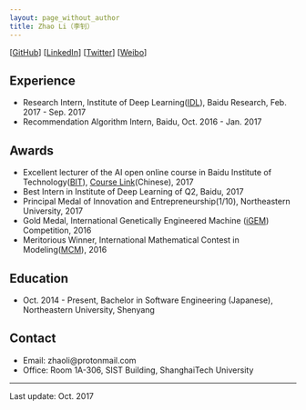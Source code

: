 ```yaml
---
layout: page_without_author
title: Zhao Li（李钊）
---
```


[[GitHub](https://github.com/livc)] [[LinkedIn](https://www.linkedin.com/in/zhao-li-655254106/)] [[Twitter](https://twitter.com/livc95)] [[Weibo](https://weibo.com/livc95)]

## Experience

- Research Intern, Institute of Deep Learning([IDL](http://research.baidu.com/institute-of-deep-learning/)), Baidu Research, Feb. 2017 - Sep. 2017
- Recommendation Algorithm Intern, Baidu, Oct. 2016 - Jan. 2017

## Awards

- Excellent lecturer of the AI open online course in Baidu Institute of Technology([BIT](http://bit.baidu.com)), [Course Link](http://bit.baidu.com/course/detail/id/176/column/117.html)(Chinese), 2017
- Best Intern in Institute of Deep Learning of Q2, Baidu, 2017
- Principal Medal of Innovation and Entrepreneurship(1/10), Northeastern University, 2017
- Gold Medal, International Genetically Engineered Machine ([iGEM](http://igem.org/Main_Page)) Competition, 2016
- Meritorious Winner, International Mathematical Contest in Modeling([MCM](https://www.comap.com/undergraduate/contests/mcm/)), 2016

## Education

- Oct. 2014 - Present, Bachelor in Software Engineering (Japanese), Northeastern University, Shenyang


## Contact

- Email: <span id="email" style="unicode-bidi:bidi-override; direction: rtl;">moc.liamnotorp@iloahz</span>
- Office: Room 1A-306, SIST Building, ShanghaiTech University

---

Last update: Oct. 2017


<script type="text/javascript">
var reversedEmail = document.getElementById("email").innerText;
document.getElementById("email").addEventListener('copy', function(e) {
    var selection = window.getSelection().toString();
    if (selection.indexOf(reversedEmail) >= 0) {
        var normalEmail = selection.split("").reverse().join("");
        e.clipboardData.setData("text/plain", normalEmail);
    }
    e.preventDefault();
});
</script>
